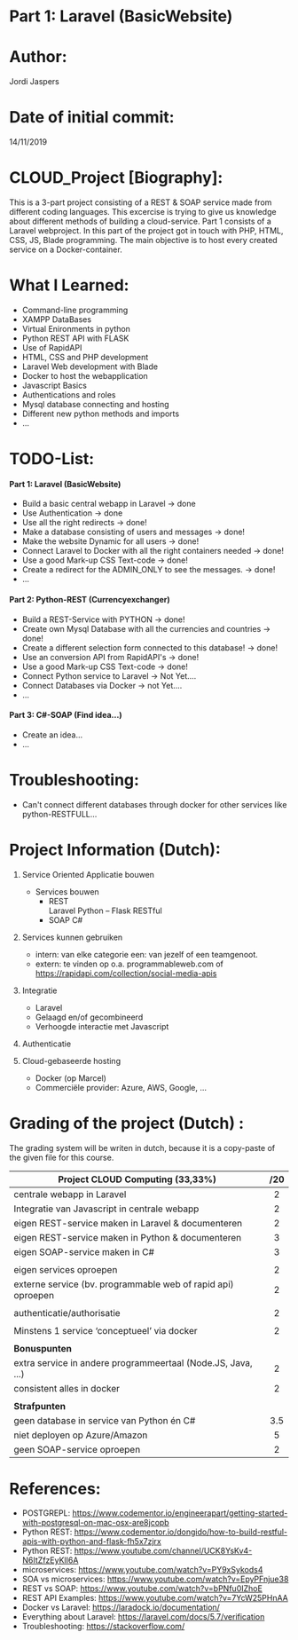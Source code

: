 # Part 1:  Laravel (BasicWebsite)

# Author:  
Jordi Jaspers  
  
# Date of initial commit:  
14/11/2019   
  
# CLOUD_Project [Biography]:  
This is a 3-part project consisting of a REST & SOAP service made from different coding languages. This excercise is trying to give us knowledge about different methods of building a cloud-service. Part 1 consists of a Laravel webproject. In this part of the project got in touch with PHP, HTML, CSS, JS, Blade programming. The main objective is to host every created service on a Docker-container.
  
# What I Learned:  
*  Command-line programming
*  XAMPP DataBases
* Virtual Enironments in python
* Python REST API with FLASK
* Use of RapidAPI 
* HTML, CSS and PHP development
* Laravel Web development with Blade
* Docker to host the webapplication
* Javascript Basics
* Authentications and roles
* Mysql database connecting and hosting
* Different new python methods and imports
* ...
  
# TODO-List:  
#### Part 1:  Laravel (BasicWebsite)
-   Build a basic central webapp in Laravel -> done
-   Use Authentication -> done
-   Use all the right redirects -> done!
-   Make a database consisting of users and messages -> done!
-   Make the website Dynamic for all users -> done!
-   Connect Laravel to Docker with all the right containers needed -> done!
-   Use a good Mark-up CSS Text-code -> done!
-   Create a redirect for the ADMIN_ONLY to see the messages. -> done!
-   ...

#### Part 2:  Python-REST (Currencyexchanger)
-   Build a REST-Service with PYTHON -> done!
-   Create own Mysql Database with all the currencies and countries -> done!
-   Create a different selection form connected to this database! -> done!
-   Use an conversion API from RapidAPI's -> done!
-   Use a good Mark-up CSS Text-code -> done!
-   Connect Python service to Laravel -> Not Yet....
-   Connect Databases via Docker -> not Yet....
- ...
#### Part 3:  C#-SOAP (Find idea...)
-   Create an idea...
- ...

# Troubleshooting:   
-   Can't connect different databases through docker for other services like python-RESTFULL...

# Project Information (Dutch):  
1. Service Oriented Applicatie bouwen
    - Services bouwen
        * REST	
            Laravel
            Python – Flask RESTful
        * SOAP
            C#

2. Services kunnen gebruiken
    - intern: van elke categorie een: van jezelf of een teamgenoot.
    - extern: te vinden op o.a. programmableweb.com of https://rapidapi.com/collection/social-media-apis

3. Integratie
    - Laravel
    - Gelaagd en/of gecombineerd
    - Verhoogde interactie met Javascript

3. Authenticatie

4. Cloud-gebaseerde hosting
    - Docker (op Marcel)
    - Commerciële provider: Azure, AWS, Google, …

 # Grading of  the project (Dutch) :  
The grading system will be writen in dutch, because it is a copy-paste of the given file for this course.

| Project CLOUD Computing (33,33%)                                                            |     /20     | 
| ------------------------------------------------------------------------------|:----------:|
|centrale webapp in Laravel                                                             |         2       |
|Integratie van Javascript in centrale webapp                                   |           2     |
|eigen REST-service maken in Laravel & documenteren                                   |       2         |
|eigen REST-service maken in Python & documenteren                                   |        3        |
|eigen SOAP-service maken in C#                                   |         3       |
|                                                                                            |                |
|eigen services oproepen                                                                    |          2      |
|externe service (bv. programmable web of rapid api) oproepen       |           2     |
|                                   |                |
|authenticatie/authorisatie                                   |          2      |
|                                   |                |
|Minstens 1 service ‘conceptueel’ via docker                                   |           2     |
|                                   |                |
|**Bonuspunten**                                   |                |
|extra service in andere programmeertaal (Node.JS, Java, ...)                       |        2        |
|consistent alles in docker                                   |        2        |
|                                   |                |
|**Strafpunten**                               |                |
|geen database in service van Python én C#                                   |       3.5         |
|niet deployen op Azure/Amazon                                   |       5         |
|geen SOAP-service oproepen                                   |          2      |

# References:  
 * POSTGREPL: https://www.codementor.io/engineerapart/getting-started-with-postgresql-on-mac-osx-are8jcopb
 * Python REST: https://www.codementor.io/dongido/how-to-build-restful-apis-with-python-and-flask-fh5x7zjrx
 * Python REST: https://www.youtube.com/channel/UCK8YsKv4-N6ItZfzEyKlI6A
 * microservices: https://www.youtube.com/watch?v=PY9xSykods4
 * SOA vs microservices: https://www.youtube.com/watch?v=EpyPFnjue38
 * REST vs SOAP: https://www.youtube.com/watch?v=bPNfu0IZhoE
 * REST API Examples: https://www.youtube.com/watch?v=7YcW25PHnAA
 * Docker vs Laravel: https://laradock.io/documentation/
 * Everything about Laravel: https://laravel.com/docs/5.7/verification
 * Troubleshooting: https://stackoverflow.com/

